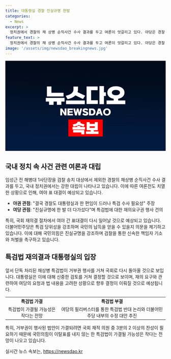 ```yaml
---
title: 대통령실 경찰 진실규명 한발
categories:
  - News
excerpt: >
  정치권에서 경찰의 채 상병 순직사건 수사 결과를 두고 여론이 엇갈리고 있다. 야당은 경찰 수사에 대한 의문을 제기하며 특검법 수용을 촉구하고 있지만, 여당은 경찰의 수사로 진실규명을 한 발 더 다가갔다고 주장하며 특검법 재의를 거부하고 있다. 국회에서의 여야 표 대결이 예상되며, 특검법의 재의결이 논의될 전망이다. 하지만 국민의힘은 경찰 수사로 진실규명에 한 발 더 다가간 것으로 보며 검찰에 책임자를 기소하고 처벌할 것을 요구하고 있다. 특검법의 향방은 미지수이며, 여당이 반대를 강화하고 있고, 국회 내에서 수정 대안에 대한 논의가 진행되고 있다.
feature_text: >
  정치권에서 경찰의 채 상병 순직사건 수사 결과를 두고 여론이 엇갈리고 있다. 야당은 경찰 수사에 대한 의문을 제기하며 특검법 수용을 촉구하고 있지만, 여당은 경찰의 수사로 진실규명을 한 발 더 다가갔다고 주장하며 특검법 재의를 거부하고 있다. 국회에서의 여야 표 대결이 예상되며, 특검법의 재의결이 논의될 전망이다. 하지만 국민의힘은 경찰 수사로 진실규명에 한 발 더 다가간 것으로 보며 검찰에 책임자를 기소하고 처벌할 것을 요구하고 있다. 특검법의 향방은 미지수이며, 여당이 반대를 강화하고 있고, 국회 내에서 수정 대안에 대한 논의가 진행되고 있다.
image: '/assets/img/newsdao_breakingnews.jpg'
---
```


<p><img src="/assets/img/newsdao_breakingnews.jpg" alt="pcversion 속보" /></p>

<h2 data-ke-size="size26">국내 정치 속 사건 관련 여론과 대립</h2>

<p data-ke-size="size16">임성근 전 해병대 1사단장을 검찰 송치 대상에서 제외한 경찰의 채상병 순직사건 수사 결과를 두고, 국내 정치권에서는 강한 대립이 나타나고 있습니다. 이에 따른 여론전도 치열한 상황으로 인해, 여야 표 대결이 예상되고 있습니다.</p>

<ul>
  <li><b>야권 관점</b>: "결국 경찰도 대통령실과 한 편임이 드러나 특검 수사 필요성" 주장</li>
  <li><b>여당 관점</b>: "진실규명에 한 발 더 다가섰다"며 특검법에 대한 재의요구권 행사 건의</li>
</ul>

<p data-ke-size="size16">특히, 국회 재의결 절차에서 여야 간 표대결이 다시 일어날 것으로 예상되고 있습니다. 더불어민주당은 특검 당위성을 강조하며 국민의 납득을 얻을 수 있을지 의문을 제기하고 있습니다. 이에 대해 국민의힘은 진실규명을 강조하며 검찰을 통한 신속한 책임자 기소와 처벌을 촉구하고 있습니다.</p>

<h2 data-ke-size="size26">특검법 재의결과 대통령실의 입장</h2>

<p data-ke-size="size16">앞서 단독 처리된 채상병 특검법이 거부권 행사를 거쳐 국회로 다시 돌아올 것으로 보입니다. 대통령실은 이에 대해 신중한 검토를 거쳐 결정할 것으로 보이며, 재의 요구와 관련하여 여당의 요청과 법 내용을 고려한 상황으로 향후 결정이 이뤄질 것으로 예상됩니다.</p>

<table>
  <tr>
    <td style="text-align: center; height: 17px;"><b>특검법 가결</b></td>
    <td style="text-align: center; height: 17px;"><b>특검법 부결</b></td>
  </tr>
  <tr>
    <td style="text-align: center; height: 17px;">특검법이 가결될 가능성은 작다는 전망</td>
    <td style="text-align: center; height: 17px;">여당의 필리버스터를 통한 특검법 반대 논리와 더불어민주당 내부의 수정 대안 추진</td>
  </tr>
</table>

<p data-ke-size="size16">특히, 거부권이 행사된 법안이 가결되려면 국회 재적 의원 중 3분의 2 이상의 찬성이 필요하기 때문에 국민의힘이 이탈표를 내지 않는 한 특검법이 가결될 가능성은 작다는 전망이 나오고 있습니다.</p>
실시간 뉴스 속보는, <a href="https://newsdao.kr" rel="dofollow">https://newsdao.kr</a>


